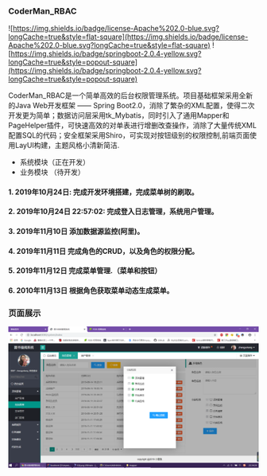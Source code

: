 ###  CoderMan_RBAC

![https://img.shields.io/badge/license-Apache%202.0-blue.svg?longCache=true&style=flat-square](https://img.shields.io/badge/license-Apache%202.0-blue.svg?longCache=true&style=flat-square)
![https://img.shields.io/badge/springboot-2.0.4-yellow.svg?longCache=true&style=popout-square](https://img.shields.io/badge/springboot-2.0.4-yellow.svg?longCache=true&style=popout-square)

CoderMan_RBAC是一个简单高效的后台权限管理系统。项目基础框架采用全新的Java Web开发框架 —— Spring Boot2.0，消除了繁杂的XML配置，使得二次开发更为简单；数据访问层采用tk_Mybatis，同时引入了通用Mapper和PageHelper插件，可快速高效的对单表进行增删改查操作，消除了大量传统XML配置SQL的代码；安全框架采用Shiro，可实现对按钮级别的权限控制,前端页面使用LayUI构建，主题风格小清新简洁.

 - 系统模块（正在开发）
 - 业务模块 （待开发）

#### 1. 2019年10月24日: 完成开发环境搭建，完成菜单树的刷取。
#### 2. 2019年10月24日 22:57:02: 完成登入日志管理，系统用户管理。
####  3. 2019年11月10日 添加数据源监控(阿里)。
####  4. 2019年11月11日 完成角色的CRUD，以及角色的权限分配。
####  5. 2019年11月12日 完成菜单管理.（菜单和按钮）
####  6. 2010年11月13日 根据角色获取菜单动态生成菜单。


### 页面展示

![角色权限分配](/src/main/resources/static/resources/images/role.png)

